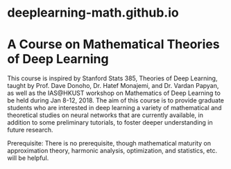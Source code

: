 # deeplearning-math.github.io
# A Course on Mathematical Theories of Deep Learning

This course is inspired by Stanford Stats 385, Theories of Deep Learning, taught by Prof. Dave Donoho, Dr. Hatef Monajemi, and Dr. Vardan Papyan, as well as the 
IAS@HKUST workshop on Mathematics of Deep Learning to be held during Jan 8-12, 2018. The aim of this course is to provide graduate students who are interested in 
deep learning a variety of mathematical and theoretical studies on neural networks that are currently available, in addition to some preliminary tutorials, to foster 
deeper understanding in future research. 

Prerequisite: There is no prerequisite, though mathematical maturity on approximation theory, harmonic analysis, optimization, and statistics, etc. will be helpful.
